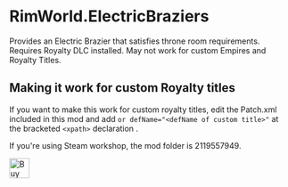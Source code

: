 # RimWorld.ElectricBraziers

Provides an Electric Brazier that satisfies throne room requirements. 
Requires Royalty DLC installed. 
May not work for custom Empires and Royalty Titles.

## Making it work for custom Royalty titles

If you want to make this work for custom royalty titles, edit the Patch.xml included in this mod and add `or defName="<defName of custom title>"` at the bracketed `<xpath>` declaration .

If you're using Steam workshop, the mod folder is 2119557949.

<a href='https://ko-fi.com/R6R4PNKW' target='_blank'><img height='36' style='border:0px;height:36px;' src='https://cdn.ko-fi.com/cdn/kofi3.png?v=2' border='0' alt='Buy Me a Coffee at ko-fi.com' /></a>